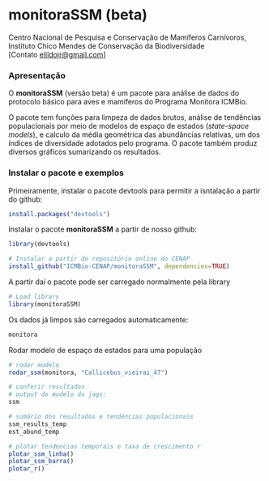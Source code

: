 # monitoraSSM (beta)
Centro Nacional de Pesquisa e Conservação de Mamíferos Carnívoros, Instituto Chico Mendes de Conservação da Biodiversidade <br />
[Contato elildojr@gmail.com]  



### Apresentação

O **monitoraSSM** (versão beta) é um pacote para análise de dados do protocolo básico para aves e mamíferos do Programa Monitora ICMBio.

O pacote tem funções para limpeza de dados brutos, análise de tendências populacionais por meio de modelos de espaço de estados (*state-space models*), e calculo da média geométrica das abundâncias relativas, um dos índices de diversidade adotados pelo programa. O pacote também  produz diversos gráficos sumarizando os resultados.


### Instalar o pacote e exemplos

Primeiramente, instalar o pacote devtools para permitir a isntalação a partir do github:


```r
install.packages("devtools")
```

Instalar o pacote **monitoraSSM** a partir de nosso github:


```r
library(devtools)

# Instalar a partir do repositório online do CENAP
install_github("ICMBio-CENAP/monitoraSSM", dependencies=TRUE)

```

A partir daí o pacote pode ser carregado normalmente pela library


```r
# Load library
library(monitoraSSM)
```

Os dados já limpos são carregados automaticamente:
```r
monitora
```

Rodar modelo de espaço de estados para uma população

```r
# rodar modelo
rodar_ssm(monitora, "Callicebus_vieirai_47")

# conferir resultados
# output do modelo do jags:
ssm

# sumário dos resultados e tendências populacionais
ssm_results_temp
est_abund_temp

# plotar tendencias temporais e taxa de crescimento r
plotar_ssm_linha()
plotar_ssm_barra()
plotar_r()


```

